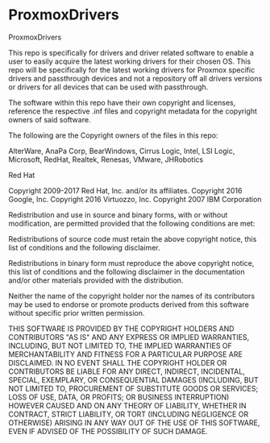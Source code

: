 # ProxmoxDrivers
ProxmoxDrivers

This repo is specifically for drivers and driver related software to enable a user to easily acquire the latest working drivers for their chosen OS.
This repo will be specifically for the latest working drivers for Proxmox specific drivers and passthrough devices and not a repository off all drivers versions or drivers for all devices that can be used with passthrough.


The software within this repo have their own copyright and licenses, reference the respective .inf files and copyright metadata for the copyright owners of said software.

The following are the Copyright owners of the files in this repo:

AlterWare,
AnaPa Corp,
BearWindows,
Cirrus Logic,
Intel,
LSI Logic,
Microsoft,
RedHat,
Realtek,
Renesas,
VMware,
JHRobotics




Red Hat

Copyright 2009-2017 Red Hat, Inc. and/or its affiliates.
Copyright 2016 Google, Inc.
Copyright 2016 Virtuozzo, Inc.
Copyright 2007 IBM Corporation

Redistribution and use in source and binary forms, with or without
modification, are permitted provided that the following conditions
are met:

Redistributions of source code must retain the above copyright
notice, this list of conditions and the following disclaimer.

Redistributions in binary form must reproduce the above copyright
notice, this list of conditions and the following disclaimer in the
documentation and/or other materials provided with the distribution.

Neither the name of the copyright holder nor the names of its
contributors may be used to endorse or promote products derived from
this software without specific prior written permission.

THIS SOFTWARE IS PROVIDED BY THE COPYRIGHT HOLDERS AND CONTRIBUTORS
"AS IS" AND ANY EXPRESS OR IMPLIED WARRANTIES, INCLUDING, BUT NOT
LIMITED TO, THE IMPLIED WARRANTIES OF MERCHANTABILITY AND FITNESS FOR
A PARTICULAR PURPOSE ARE DISCLAIMED. IN NO EVENT SHALL THE COPYRIGHT
HOLDER OR CONTRIBUTORS BE LIABLE FOR ANY DIRECT, INDIRECT, INCIDENTAL,
SPECIAL, EXEMPLARY, OR CONSEQUENTIAL DAMAGES (INCLUDING, BUT NOT
LIMITED TO, PROCUREMENT OF SUBSTITUTE GOODS OR SERVICES; LOSS OF USE,
DATA, OR PROFITS; OR BUSINESS INTERRUPTION) HOWEVER CAUSED AND ON ANY
THEORY OF LIABILITY, WHETHER IN CONTRACT, STRICT LIABILITY, OR TORT
(INCLUDING NEGLIGENCE OR OTHERWISE) ARISING IN ANY WAY OUT OF THE USE
OF THIS SOFTWARE, EVEN IF ADVISED OF THE POSSIBILITY OF SUCH DAMAGE.

